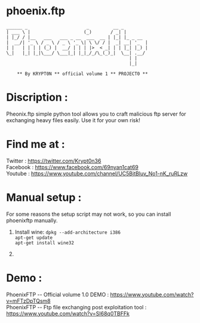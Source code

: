 # phoenix.ftp

    ______ _                      _         __ _
    | ___ \ |                    (_)       / _| |
    | |_/ / |__   ___   ___ _ __  ___  __ | |_| |_ _ __
    |  __/| '_ \ / _ \ / _ \ '_ \| \ \/ / |  _| __| '_  |
    | |   | | | | (_) |  __/ | | | |>  < _| | | |_| |_) |
    \_|   |_| |_|\___/ \___|_| |_|_/_/\_(_)_|  \__| .__/
                                                  | |
                                                  |_|

        ** By KRYPT0N ** official volume 1 ** PROJECT0 ** 
  
  
 # Discription :
 Pheonix.ftp simple python tool allows you to craft malicious ftp server for exchanging heavy files easily.
 Use it for your own risk! 
 
# Find me at :
 Twitter : https://twitter.com/Krypt0n36 <br />
Facebook : https://www.facebook.com/69nyan1cat69<br />
Youtube  : https://www.youtube.com/channel/UC5BjtBluv_No1-nK_ruRLzw<br />

# Manual setup : 
For some reasons the setup script may not work, so you can install phoenixftp manually. <br />

1. Install wine:
`dpkg --add-architecture i386`</br>
`apt-get update`</br>
`apt-get install wine32`</br>

2.

# Demo : 
PhoenixFTP -- Official volume 1.0 DEMO : https://www.youtube.com/watch?v=mFTzDpTQsm8 <br />
PhoenixFTP -- Ftp file exchanging post exploitation tool : https://www.youtube.com/watch?v=SI68q0TBFFk <br />
